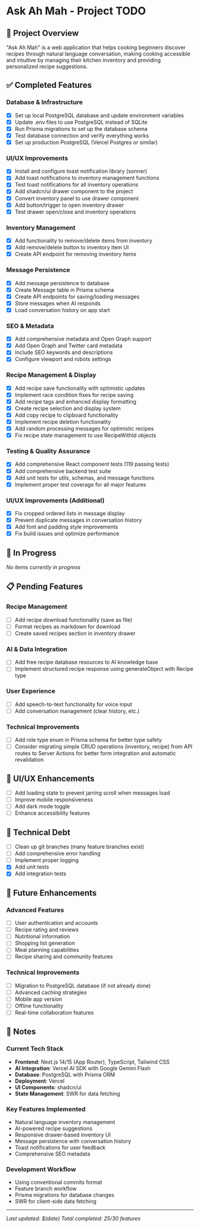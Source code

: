# Ask Ah Mah - Project TODO

## 🎯 Project Overview

"Ask Ah Mah" is a web application that helps cooking beginners discover recipes through natural language conversation, making cooking accessible and intuitive by managing their kitchen inventory and providing personalized recipe suggestions.

## ✅ Completed Features

### Database & Infrastructure

- [x] Set up local PostgreSQL database and update environment variables
- [x] Update .env files to use PostgreSQL instead of SQLite
- [x] Run Prisma migrations to set up the database schema
- [x] Test database connection and verify everything works
- [x] Set up production PostgreSQL (Vercel Postgres or similar)

### UI/UX Improvements

- [x] Install and configure toast notification library (sonner)
- [x] Add toast notifications to inventory management functions
- [x] Test toast notifications for all inventory operations
- [x] Add shadcn/ui drawer component to the project
- [x] Convert inventory panel to use drawer component
- [x] Add button/trigger to open inventory drawer
- [x] Test drawer open/close and inventory operations

### Inventory Management

- [x] Add functionality to remove/delete items from inventory
- [x] Add remove/delete button to inventory item UI
- [x] Create API endpoint for removing inventory items

### Message Persistence

- [x] Add message persistence to database
- [x] Create Message table in Prisma schema
- [x] Create API endpoints for saving/loading messages
- [x] Store messages when AI responds
- [x] Load conversation history on app start

### SEO & Metadata

- [x] Add comprehensive metadata and Open Graph support
- [x] Add Open Graph and Twitter card metadata
- [x] Include SEO keywords and descriptions
- [x] Configure viewport and robots settings

### Recipe Management & Display

- [x] Add recipe save functionality with optimistic updates
- [x] Implement race condition fixes for recipe saving
- [x] Add recipe tags and enhanced display formatting
- [x] Create recipe selection and display system
- [x] Add copy recipe to clipboard functionality
- [x] Implement recipe deletion functionality
- [x] Add random processing messages for optimistic recipes
- [x] Fix recipe state management to use RecipeWithId objects

### Testing & Quality Assurance

- [x] Add comprehensive React component tests (119 passing tests)
- [x] Add comprehensive backend test suite
- [x] Add unit tests for utils, schemas, and message functions
- [x] Implement proper test coverage for all major features

### UI/UX Improvements (Additional)

- [x] Fix cropped ordered lists in message display
- [x] Prevent duplicate messages in conversation history
- [x] Add font and padding style improvements
- [x] Fix build issues and optimize performance

## 🚧 In Progress

_No items currently in progress_

## 📋 Pending Features

### Recipe Management

- [ ] Add recipe download functionality (save as file)
- [ ] Format recipes as markdown for download
- [ ] Create saved recipes section in inventory drawer

### AI & Data Integration

- [ ] Add free recipe database resources to AI knowledge base
- [ ] Implement structured recipe response using generateObject with Recipe type

### User Experience

- [ ] Add speech-to-text functionality for voice input
- [ ] Add conversation management (clear history, etc.)

### Technical Improvements

- [ ] Add role type enum in Prisma schema for better type safety
- [ ] Consider migrating simple CRUD operations (inventory, recipe) from API routes to Server Actions for better form integration and automatic revalidation

## 🎨 UI/UX Enhancements

- [ ] Add loading state to prevent jarring scroll when messages load
- [ ] Improve mobile responsiveness
- [ ] Add dark mode toggle
- [ ] Enhance accessibility features

## 🔧 Technical Debt

- [ ] Clean up git branches (many feature branches exist)
- [ ] Add comprehensive error handling
- [ ] Implement proper logging
- [x] Add unit tests
- [x] Add integration tests

## 🚀 Future Enhancements

### Advanced Features

- [ ] User authentication and accounts
- [ ] Recipe rating and reviews
- [ ] Nutritional information
- [ ] Shopping list generation
- [ ] Meal planning capabilities
- [ ] Recipe sharing and community features

### Technical Improvements

- [ ] Migration to PostgreSQL database (if not already done)
- [ ] Advanced caching strategies
- [ ] Mobile app version
- [ ] Offline functionality
- [ ] Real-time collaboration features

## 📝 Notes

### Current Tech Stack

- **Frontend**: Next.js 14/15 (App Router), TypeScript, Tailwind CSS
- **AI Integration**: Vercel AI SDK with Google Gemini Flash
- **Database**: PostgreSQL with Prisma ORM
- **Deployment**: Vercel
- **UI Components**: shadcn/ui
- **State Management**: SWR for data fetching

### Key Features Implemented

- Natural language inventory management
- AI-powered recipe suggestions
- Responsive drawer-based inventory UI
- Message persistence with conversation history
- Toast notifications for user feedback
- Comprehensive SEO metadata

### Development Workflow

- Using conventional commits format
- Feature branch workflow
- Prisma migrations for database changes
- SWR for client-side data fetching

---

_Last updated: $(date)_
_Total completed: 25/30 features_
